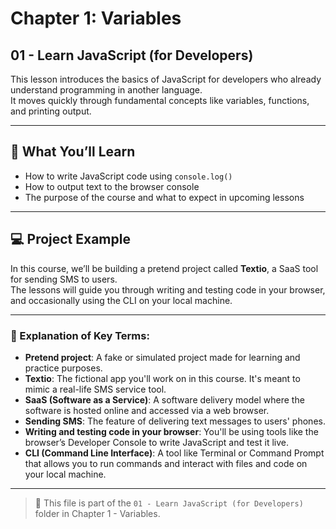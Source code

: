 # Chapter 1: Variables

## 01 - Learn JavaScript (for Developers)

This lesson introduces the basics of JavaScript for developers who already understand programming in another language.  
It moves quickly through fundamental concepts like variables, functions, and printing output.

---

## 📘 What You’ll Learn

- How to write JavaScript code using `console.log()`
- How to output text to the browser console
- The purpose of the course and what to expect in upcoming lessons

---

## 💻 Project Example

In this course, we’ll be building a pretend project called **Textio**, a SaaS tool for sending SMS to users.  
The lessons will guide you through writing and testing code in your browser, and occasionally using the CLI on your local machine.

---

### 📌 Explanation of Key Terms:

- **Pretend project**: A fake or simulated project made for learning and practice purposes.
- **Textio**: The fictional app you'll work on in this course. It's meant to mimic a real-life SMS service tool.
- **SaaS (Software as a Service)**: A software delivery model where the software is hosted online and accessed via a web browser.
- **Sending SMS**: The feature of delivering text messages to users' phones.
- **Writing and testing code in your browser**: You'll be using tools like the browser’s Developer Console to write JavaScript and test it live.
- **CLI (Command Line Interface)**: A tool like Terminal or Command Prompt that allows you to run commands and interact with files and code on your local machine.

---

> 📂 This file is part of the `01 - Learn JavaScript (for Developers)` folder in Chapter 1 - Variables.
